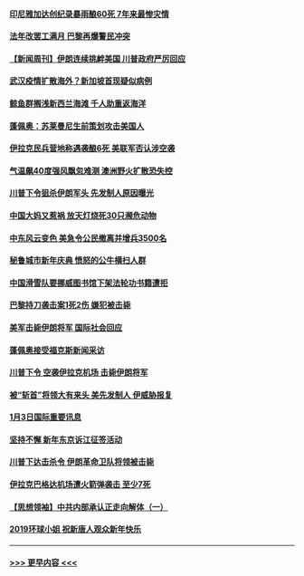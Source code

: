 #### [印尼雅加达创纪录暴雨酿60死 7年来最惨灾情](../pages/prog202/a102745544.md?t=01051401) 
#### [法年改罢工满月 巴黎再爆警民冲突](../pages/prog202/a102745518.md?t=01051401) 
#### [【新闻周刊】伊朗连续挑衅美国 川普政府严厉回应](../pages/prog202/a102745484.md?t=01051401) 
#### [武汉疫情扩散海外？新加坡首现疑似病例](../pages/prog202/a102745347.md?t=01051401) 
#### [鲸鱼群搁浅新西兰海滩 千人助重返海洋](../pages/prog202/a102745257.md?t=01051401) 
#### [蓬佩奥：苏莱曼尼生前策划攻击美国人](../pages/prog202/a102745305.md?t=01051401) 
#### [伊拉克民兵营地称遇袭酿6死 美联军否认涉空袭](../pages/prog202/a102745093.md?t=01051401) 
#### [气温飙40度强风飘忽难测 澳洲野火扩散恐失控](../pages/prog202/a102744951.md?t=01051401) 
#### [川普下令狙杀伊朗军头 先发制人原因曝光](../pages/prog202/a102744900.md?t=01051401) 
#### [中国大妈又惹祸 放天灯烧死30只濒危动物](../pages/prog202/a102744899.md?t=01051401) 
#### [中东风云变色 美急令公民撤离并增兵3500名](../pages/prog202/a102744827.md?t=01051401) 
#### [秘鲁城市新年庆典 愤怒的公牛横扫人群](../pages/prog202/a102744618.md?t=01051401) 
#### [中国滑雪队要挪威图书馆下架法轮功书籍遭拒](../pages/prog202/a102744639.md?t=01051401) 
#### [巴黎持刀袭击案1死2伤 嫌犯被击毙](../pages/prog202/a102744566.md?t=01051401) 
#### [美军击毙伊朗将军 国际社会回应](../pages/prog202/a102744485.md?t=01051401) 
#### [蓬佩奥接受福克斯新闻采访](../pages/prog202/a102744480.md?t=01051401) 
#### [川普下令 空袭伊拉克机场 击毙伊朗将军](../pages/prog202/a102744470.md?t=01051401) 
#### [被“斩首”将领大有来头 美先发制人 伊威胁报复](../pages/prog202/a102744454.md?t=01051401) 
#### [1月3日国际重要讯息](../pages/prog202/a102744301.md?t=01051401) 
#### [坚持不懈 新年东京诉江征签活动](../pages/prog202/a102744303.md?t=01051401) 
#### [川普下达击杀令 伊朗革命卫队将领被击毙](../pages/prog202/a102741911.md?t=01051401) 
#### [伊拉克巴格达机场遭火箭弹袭击 至少7死](../pages/prog202/a102744115.md?t=01051401) 
#### [【思想领袖】中共内部承认正走向解体（一）](../pages/prog202/a102744097.md?t=01051401) 
#### [2019环球小姐 祝新唐人观众新年快乐](../pages/prog202/a102744043.md?t=01051401) 

----
#### [ >>> 更早内容 <<< ](../indexes/prog202-earlier.md)
